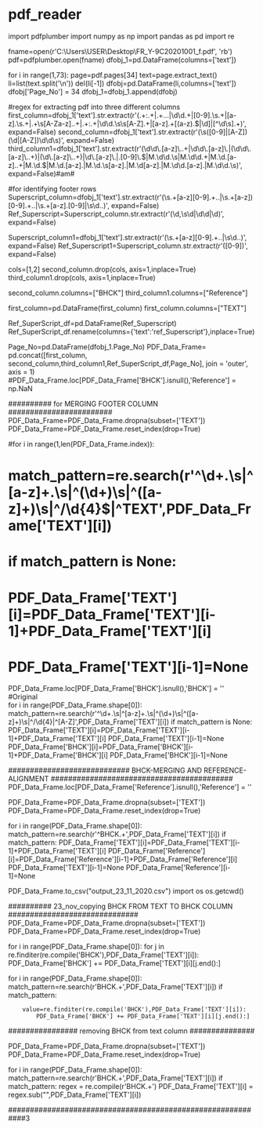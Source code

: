 # pdf_reader

import pdfplumber
import numpy as np
import pandas as pd
import re

fname=open(r'C:\Users\USER\Desktop\FR_Y-9C20201001_f.pdf', 'rb')
pdf=pdfplumber.open(fname)
dfobj_1=pd.DataFrame(columns=['text'])

for i in range(1,73):
    page=pdf.pages[34]
    text=page.extract_text()
    li=list(text.split('\n'))
    del(li[-1])
    dfobj=pd.DataFrame(li,columns=['text'])
    dfobj['Page_No'] = 34
    dfobj_1=dfobj_1.append(dfobj)



#regex for extracting pdf into three different columns
first_column=dfobj_1['text'].str.extract(r'(.+:.+|.+\.\.\.|\d\d.+|[0-9]\.\s.+|[a-z]\.\s.+|.+\s[A-Za-z]\..+|.+:.+|\d\d\.\s\s[A-Z].+|[a-z].+[(a-z).$|\d]|[^\d\s].+)', expand=False)
second_column=dfobj_1['text'].str.extract(r'(\s([0-9]|[A-Z])(\d|[A-Z])\d\d\s)', expand=False)
third_column1=dfobj_1['text'].str.extract(r'(\d\d\.[a-z]\..+|\d\d\.[a-z]\.|(\d\d\.[a-z]\..+)|(\d\.[a-z]\..+)|\d\.[a-z]\.|.[0-9]\.$|M\.\d\d\.\s|M\.\d\d.+|M\.\d\.[a-z]\..+|M\.\d\.$|M\.\d\.[a-z]\.|M\.\d\.\s[a-z]\.|M\.\d[a-z]\.|M\.\d\d\.[a-z]\.|M\.\d\d\.\s)', expand=False)#am#

#for identifying footer rows
Superscript_column=dfobj_1['text'].str.extract(r'(\s.+[a-z][0-9].+\.\.|\s.+[a-z]\)[0-9].+\.\.|\s.+[a-z]\.[0-9]|\s\d\.\.)', expand=False)
Ref_Superscript=Superscript_column.str.extract(r'(\d\,\s\d|\d\d|\d)', expand=False)





Superscript_column1=dfobj_1['text'].str.extract(r'(\s.+[a-z][0-9].+\.\.|\s\d\.\.)', expand=False)
Ref_Superscript1=Superscript_column.str.extract(r'([0-9])', expand=False)



cols=[1,2]
second_column.drop(cols, axis=1,inplace=True)
third_column1.drop(cols, axis=1,inplace=True)

second_column.columns=["BHCK"]
third_column1.columns=["Reference"]

first_column=pd.DataFrame(first_column)
first_column.columns=["TEXT"]

Ref_SuperScript_df=pd.DataFrame(Ref_Superscript) 
Ref_SuperScript_df.rename(columns={'text':'ref_Superscript'},inplace=True)

Page_No=pd.DataFrame(dfobj_1.Page_No)
PDF_Data_Frame= pd.concat([first_column, second_column,third_column1,Ref_SuperScript_df,Page_No], join = 'outer', axis = 1)
#PDF_Data_Frame.loc[PDF_Data_Frame['BHCK'].isnull(),'Reference'] = np.NaN




##########    for MERGING FOOTER COLUMN   ########################
PDF_Data_Frame=PDF_Data_Frame.dropna(subset=['TEXT'])
PDF_Data_Frame=PDF_Data_Frame.reset_index(drop=True)



#for i in range(1,len(PDF_Data_Frame.index)):
#    match_pattern=re.search(r'^\d+\.\s|^[a-z]+\.\s|^\(\d+\)\s|^\([a-z]+\)\s|^\/\d{4}$|^TEXT',PDF_Data_Frame['TEXT'][i])
#    if match_pattern is None:
#        PDF_Data_Frame['TEXT'][i]=PDF_Data_Frame['TEXT'][i-1]+PDF_Data_Frame['TEXT'][i]
#        PDF_Data_Frame['TEXT'][i-1]=None
PDF_Data_Frame.loc[PDF_Data_Frame['BHCK'].isnull(),'BHCK'] = ''
    #Original      
for i in range(PDF_Data_Frame.shape[0]):
    match_pattern=re.search(r'^\d+\.\s|^[a-z]+\.\s|^\(\d+\)\s|^\([a-z]+\)\s|^\/\d{4}|^[A-Z]',PDF_Data_Frame['TEXT'][i])
    if match_pattern is None:
        PDF_Data_Frame['TEXT'][i]=PDF_Data_Frame['TEXT'][i-1]+PDF_Data_Frame['TEXT'][i]
        PDF_Data_Frame['TEXT'][i-1]=None
        PDF_Data_Frame['BHCK'][i]=PDF_Data_Frame['BHCK'][i-1]+PDF_Data_Frame['BHCK'][i]
        PDF_Data_Frame['BHCK'][i-1]=None
        
############################    BHCK-MERGING AND REFERENCE-ALIGNMENT      ##########################################
PDF_Data_Frame.loc[PDF_Data_Frame['Reference'].isnull(),'Reference'] = ''

PDF_Data_Frame=PDF_Data_Frame.dropna(subset=['TEXT'])
PDF_Data_Frame=PDF_Data_Frame.reset_index(drop=True)


for i in range(PDF_Data_Frame.shape[0]):
    match_pattern=re.search(r'^BHCK.+',PDF_Data_Frame['TEXT'][i])
    if match_pattern:
        PDF_Data_Frame['TEXT'][i]=PDF_Data_Frame['TEXT'][i-1]+PDF_Data_Frame['TEXT'][i]
        PDF_Data_Frame['Reference'][i]=PDF_Data_Frame['Reference'][i-1]+PDF_Data_Frame['Reference'][i]
        PDF_Data_Frame['TEXT'][i-1]=None
        PDF_Data_Frame['Reference'][i-1]=None

PDF_Data_Frame.to_csv("output_23_11_2020.csv")
import os
os.getcwd()
        
        
##########    23_nov_copying BHCK FROM TEXT TO BHCK COLUMN      ##############################
PDF_Data_Frame=PDF_Data_Frame.dropna(subset=['TEXT'])
PDF_Data_Frame=PDF_Data_Frame.reset_index(drop=True)

for i in range(PDF_Data_Frame.shape[0]):
    for j in re.finditer(re.compile('BHCK'),PDF_Data_Frame['TEXT'][i]):
        PDF_Data_Frame['BHCK'] += PDF_Data_Frame['TEXT'][i][j.end():]
       
for i in range(PDF_Data_Frame.shape[0]):
    match_pattern=re.search(r'BHCK.+',PDF_Data_Frame['TEXT'][i])
    if match_pattern:
        
        value=re.finditer(re.compile('BHCK'),PDF_Data_Frame['TEXT'][i]):
            PDF_Data_Frame['BHCK'] += PDF_Data_Frame['TEXT'][i][j.end():]
        

################         removing BHCK from text column           ###############

PDF_Data_Frame=PDF_Data_Frame.dropna(subset=['TEXT'])
PDF_Data_Frame=PDF_Data_Frame.reset_index(drop=True)

for i in range(PDF_Data_Frame.shape[0]):
    match_pattern=re.search(r'BHCK.+',PDF_Data_Frame['TEXT'][i])
    if match_pattern:
        regex = re.compile(r'BHCK.+')
        PDF_Data_Frame['TEXT'][i] = regex.sub("",PDF_Data_Frame['TEXT'][i])
        
############################################################3
        

        
